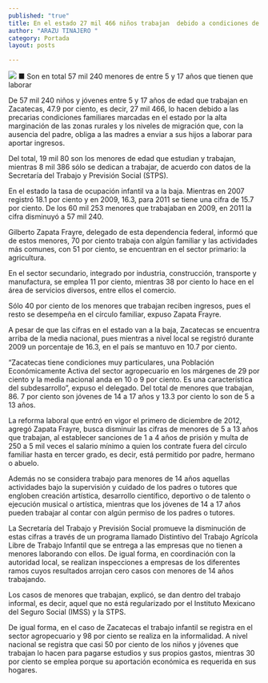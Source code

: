 ```yaml
---
published: "true"
title: En el estado 27 mil 466 niños trabajan  debido a condiciones de marginación
author: "ARAZU TINAJERO "
category: Portada
layout: posts

---
```


![](http://i.imgur.com/K8HKfOWm.jpg)
■ Son en total 57 mil 240 menores de entre 5 y 17 años que tienen que laborar

De 57 mil 240 niños y jóvenes entre 5 y 17 años de edad que trabajan en Zacatecas, 47.9 por ciento, es decir, 27 mil 466, lo hacen debido a las precarias condiciones familiares marcadas en el estado por la alta marginación de las zonas rurales y los niveles de migración que, con la ausencia del padre, obliga a las madres a enviar a sus hijos a laborar para aportar ingresos.

Del total, 19 mil 80 son los menores de edad que estudian y trabajan, mientras 8 mil 386 sólo se dedican a trabajar, de acuerdo con datos de la Secretaría del Trabajo y Previsión Social (STPS).

En el estado la tasa de ocupación infantil va a la baja. Mientras en 2007 registró 18.1 por ciento y en 2009, 16.3, para 2011 se tiene una cifra de 15.7 por ciento. De los 60 mil 253 menores que trabajaban en 2009, en 2011 la cifra disminuyó a 57 mil 240. 

Gilberto Zapata Frayre, delegado de esta dependencia federal, informó que de estos menores, 70 por ciento trabaja con algún familiar y las actividades más comunes, con 51 por ciento, se encuentran en el sector primario: la agricultura.

En el sector secundario, integrado por industria, construcción, transporte y manufactura, se emplea 11 por ciento, mientras 38 por ciento lo hace en el área de servicios diversos, entre ellos el comercio.

Sólo 40 por ciento de los menores que trabajan reciben ingresos, pues el resto se desempeña en el círculo familiar, expuso Zapata Frayre. 

A pesar de que las cifras en el estado van a la baja, Zacatecas se encuentra arriba de la media nacional, pues mientras a nivel local se registró durante 2009 un porcentaje de 16.3, en el país se mantuvo en 10.7 por ciento.

“Zacatecas tiene condiciones muy particulares, una Población Económicamente Activa del sector agropecuario en los márgenes de 29 por ciento y la media nacional anda en 10 o 9 por ciento. Es una característica del subdesarrollo”, expuso el delegado.
Del total de menores que trabajan, 86. 7 por ciento son jóvenes de 14 a 17 años y 13.3 por ciento lo son de 5 a 13 años. 

La reforma laboral que entró en vigor el primero de diciembre de 2012, agregó Zapata Frayre, busca disminuir las cifras de menores de 5 a 13 años que trabajan, al establecer sanciones de 1 a 4 años de prisión y multa de 250 a 5 mil veces el salario mínimo a quien los contrate fuera del círculo familiar hasta en tercer grado, es decir, está permitido por padre, hermano o abuelo.

Además no se considera trabajo para menores de 14 años aquellas actividades bajo la supervisión y cuidado de los padres o tutores que engloben creación artística, desarrollo científico, deportivo o de talento o ejecución musical o artística, mientras que los jóvenes de 14 a 17 años pueden trabajar al contar con algún permiso de los padres o tutores.

La Secretaría del Trabajo y Previsión Social promueve la disminución de estas cifras a través de un programa llamado Distintivo del Trabajo Agrícola Libre de Trabajo Infantil que se entrega a las empresas que no tienen a menores laborando con ellos. De igual forma, en coordinación con la autoridad local, se realizan inspecciones a empresas de los diferentes ramos cuyos resultados arrojan cero casos con menores de 14 años trabajando.

Los casos de menores que trabajan, explicó, se dan dentro del trabajo informal, es decir, aquel que no está regularizado por el Instituto Mexicano del Seguro Social (IMSS) y la STPS. 

De igual forma, en el caso de Zacatecas el trabajo infantil se registra en el sector agropecuario y 98 por ciento se realiza en la informalidad.
A nivel nacional se registra que casi 50 por ciento de los niños y jóvenes que trabajan lo hacen para pagarse estudios y sus propios gastos, mientras 30 por ciento se emplea porque su aportación económica es requerida en sus hogares. 
